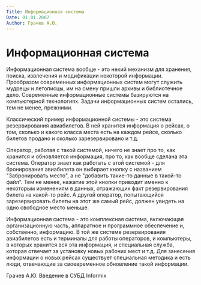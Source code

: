 ```yaml
---
Title: Информационная система
Date: 01.01.2007
Author: Грачев А.Ю.
---
```



Информационная система
======================

Информационная система вообще - это некий механизм для хранения, поиска,
извлечения и модификации некоторой информации. Прообразом современных
информационных систем могут служить мудрецы и летописцы, им на смену
пришли архивы и библиотечное дело. Современные информационные системы
базируются на компьютерной технологиях. Задачи информационных систем
остались, тем не менее, прежними.

Классический пример информационной системы - это система резервирования
авиабилетов. В ней хранится информация о рейсах, о том, сколько и какого
класса места есть на каждом рейсе, сколько билетов продано и сколько
зарезервировано и т.д.

Оператор, работая с такой системой, ничего не знает про то, как хранится
и обновляется информация, про то, как вообще сделана эта система.
Оператор знает как работать с этой системой - для бронирования
авиабилета он выбирает кнопку с названием "Забронировать место", а не
"добавить такие-то данные в такой-то файл". Тем не менее, нажатие этой
кнопки приводит именно к некоторым изменениям в данных, отражающих факт
резервирования билета на какой-то рейс. А другой оператор, попытающийся
зарезервировать билеты на этот же самый рейс, должен увидеть на одно
свободное место меньше.

Информационная система - это комплексная система, включающая
организационную часть, аппаратное и программное обеспечение и,
собственно, информацию. В той же системе резервирования авиабилетов есть
и терминалы для работы операторов, и компьютеры, в которых хранится вся
эта информация, и специальная служба, которая отвечает за установку
новых рабочих мест и т.д. Для занесения информации о новых рейсах
существует специальная методика и есть люди, отвечающие за своевременное
обновление такой информации.

 

Грачев А.Ю.                Введение в СУБД Informix
